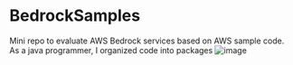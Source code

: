 # BedrockSamples
Mini repo to evaluate AWS Bedrock services based on AWS sample code. As a java programmer, I organized code into packages
![image](https://github.com/santoshmanya/BedrockSamples/assets/4672235/a255af4e-da1b-429f-bee8-14845f989d13)

